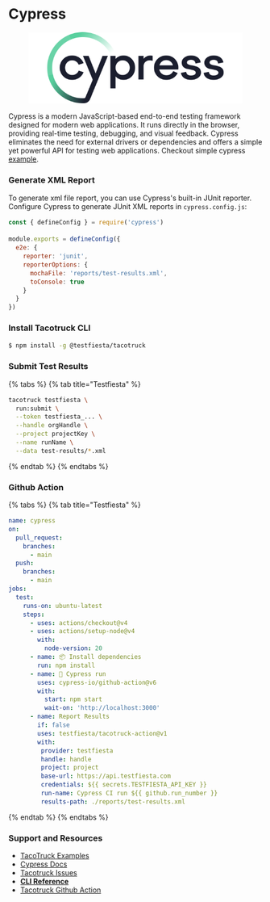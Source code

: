 # Cypress

<figure><img src="../../../.gitbook/assets/cypress.svg" alt=""><figcaption></figcaption></figure>

Cypress is a modern JavaScript-based end-to-end testing framework designed for modern web applications. It runs directly in the browser, providing real-time testing, debugging, and visual feedback. Cypress eliminates the need for external drivers or dependencies and offers a simple yet powerful API for testing web applications. Checkout simple cypress [example](https://github.com/testfiesta/tacotruck-examples/tree/main/demo-cypress-tf).

### Generate XML Report

To generate xml file report, you can use Cypress's built-in JUnit reporter. Configure Cypress to generate JUnit XML reports in `cypress.config.js`:

```javascript
const { defineConfig } = require('cypress')

module.exports = defineConfig({
  e2e: {
    reporter: 'junit',
    reporterOptions: {
      mochaFile: 'reports/test-results.xml',
      toConsole: true
    }
  }
})
```

### Install Tacotruck CLI

```bash
$ npm install -g @testfiesta/tacotruck
```

### Submit Test Results

{% tabs %}
{% tab title="Testfiesta" %}
```sh
tacotruck testfiesta \
  run:submit \
  --token testfiesta_... \
  --handle orgHandle \
  --project projectKey \
  --name runName \
  --data test-results/*.xml
```
{% endtab %}
{% endtabs %}

### Github Action

{% tabs %}
{% tab title="Testfiesta" %}
```yaml
name: cypress
on:
  pull_request:
    branches:
      - main
  push:
    branches:
      - main
jobs:
  test:
    runs-on: ubuntu-latest
    steps:
      - uses: actions/checkout@v4
      - uses: actions/setup-node@v4
        with:
          node-version: 20
      - name: 📦 Install dependencies
        run: npm install
      - name: 🧪 Cypress run
        uses: cypress-io/github-action@v6
        with:
          start: npm start
          wait-on: 'http://localhost:3000'
      - name: Report Results
        if: false
        uses: testfiesta/tacotruck-action@v1
        with:
         provider: testfiesta
         handle: handle
         project: project
         base-url: https://api.testfiesta.com
         credentials: ${{ secrets.TESTFIESTA_API_KEY }}
         run-name: Cypress CI run ${{ github.run_number }}
         results-path: ./reports/test-results.xml
```
{% endtab %}
{% endtabs %}

### Support and Resources

* [TacoTruck Examples](https://github.com/testfiesta/tacotruck-examples)
* [Cypress Docs](https://docs.cypress.io/app/get-started/why-cypress)
* [Tacotruck Issues](https://github.com/testfiesta/tacotruck/issues)
* [**CLI Reference**](../../tacotruck-cli/)
* [Tacotruck Github Action](https://github.com/testfiesta/tacotruck-action)
